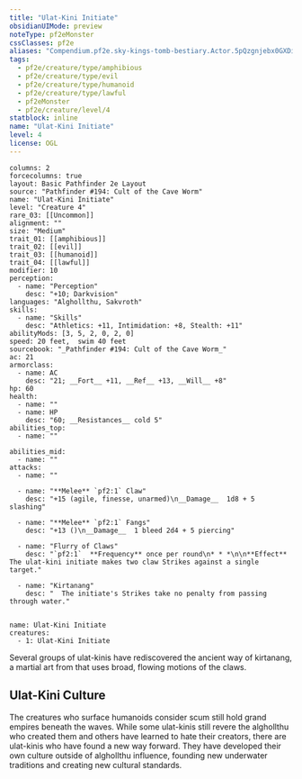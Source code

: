 ```yaml
---
title: "Ulat-Kini Initiate"
obsidianUIMode: preview
noteType: pf2eMonster
cssClasses: pf2e
aliases: "Compendium.pf2e.sky-kings-tomb-bestiary.Actor.5pQzgnjebx0GXDi6" 
tags:
  - pf2e/creature/type/amphibious
  - pf2e/creature/type/evil
  - pf2e/creature/type/humanoid
  - pf2e/creature/type/lawful
  - pf2eMonster
  - pf2e/creature/level/4
statblock: inline
name: "Ulat-Kini Initiate"
level: 4
license: OGL
---
```


```statblock
columns: 2
forcecolumns: true
layout: Basic Pathfinder 2e Layout
source: "Pathfinder #194: Cult of the Cave Worm"
name: "Ulat-Kini Initiate"
level: "Creature 4"
rare_03: [[Uncommon]]
alignment: ""
size: "Medium"
trait_01: [[amphibious]]
trait_02: [[evil]]
trait_03: [[humanoid]]
trait_04: [[lawful]]
modifier: 10
perception:
  - name: "Perception"
    desc: "+10; Darkvision"
languages: "Alghollthu, Sakvroth"
skills:
  - name: "Skills"
    desc: "Athletics: +11, Intimidation: +8, Stealth: +11"
abilityMods: [3, 5, 2, 0, 2, 0]
speed: 20 feet,  swim 40 feet
sourcebook: "_Pathfinder #194: Cult of the Cave Worm_"
ac: 21
armorclass:
  - name: AC
    desc: "21; __Fort__ +11, __Ref__ +13, __Will__ +8"
hp: 60
health:
  - name: ""
  - name: HP
    desc: "60; __Resistances__ cold 5"
abilities_top:
  - name: ""

abilities_mid:
  - name: ""
attacks:
  - name: ""

  - name: "**Melee** `pf2:1` Claw"
    desc: "+15 (agile, finesse, unarmed)\n__Damage__  1d8 + 5 slashing"

  - name: "**Melee** `pf2:1` Fangs"
    desc: "+13 ()\n__Damage__  1 bleed 2d4 + 5 piercing"

  - name: "Flurry of Claws"
    desc: "`pf2:1`  **Frequency** once per round\n* * *\n\n**Effect** The ulat-kini initiate makes two claw Strikes against a single target."

  - name: "Kirtanang"
    desc: "  The initiate's Strikes take no penalty from passing through water."
 
```

```encounter-table
name: Ulat-Kini Initiate
creatures:
  - 1: Ulat-Kini Initiate
```



Several groups of ulat-kinis have rediscovered the ancient way of kirtanang, a martial art from that uses broad, flowing motions of the claws.

## Ulat-Kini Culture

The creatures who surface humanoids consider scum still hold grand empires beneath the waves. While some ulat-kinis still revere the alghollthu who created them and others have learned to hate their creators, there are ulat-kinis who have found a new way forward. They have developed their own culture outside of alghollthu influence, founding new underwater traditions and creating new cultural standards.
